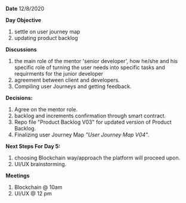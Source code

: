 **Date**
12/8/2020

**Day Objective**

1) settle on user journey map
2) updating product backlog

**Discussions**

1) the main role of the mentor 'senior developer', how he/she and his specific role of turning the user needs into specific tasks and requirments for the junior developer
2) agreement between client and developers.
3) Compiling user Journeys and getting feedback. 

**Decisions:**

1) Agree on the mentor role.
2) backlog and increments confirmation through smart contract.
3) Repo file "Product Backlog V03" for updated version of Product Backlog.
4) Finalizing user Journey Map _"User Journey Map V04"_.

**Next Steps For Day 5:**
1) choosing Blockchain way/approach the platform will proceed upon.  
2) UI/UX brainstorming. 

**Meetings**
1) Blockchain @ 10am
2) UI/UX @ 12 pm


